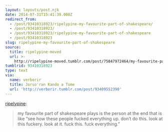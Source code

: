 ```yaml
---
layout: layouts/post.njk
date: 2014-07-31T15:41:39.000Z
redirect_from:
  - /post/93410318923/ripelypine-my-favourite-part-of-shakespeare/
  - /post/93410318923/
  - /post/93410318923/ripelypine-my-favourite-part-of-shakespeare
  - /post/93410318923
slug: ripelypine-my-favourite-part-of-shakespeare
source:
  title: ripelypine-moved
  url: >-
    http://ripelypine-moved.tumblr.com/post/75847972464/my-favourite-part-of-shakespeare-plays-is-the
tumblrid: 93410318923
type: text
via:
  name: verborir
  title: Jorso'ran Kando a Tome
  url: 'http://verborir.tumblr.com/post/93409552390'
---
```

<p><a class="tumblr_blog" href="http://ripelypine.tumblr.com/post/75847972464/my-favourite-part-of-shakespeare-plays-is-the">ripelypine</a>:</p>
<blockquote>
<p>my favourite part of shakespeare plays is the person at the end that is like “see how these people fucked everything up. don’t do this. look at this fuckery. look at it. fuck this. fuck everything.”</p>
</blockquote>
